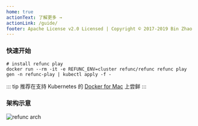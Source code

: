 ```yaml
---
home: true
actionText: 了解更多 →
actionLink: /guide/
footer: Apache License v2.0 Licensed | Copyright © 2017-2019 Bin Zhao
---
```


### 快速开始

```shell
# install refunc play
docker run --rm -it -e REFUNC_ENV=cluster refunc/refunc refunc play gen -n refunc-play | kubectl apply -f -
```

::: tip
推荐在支持 Kubernetes 的 [Docker for Mac](https://docs.docker.com/docker-for-mac/kubernetes/) 上尝鲜
:::

### 架构示意

![refunc arch](https://user-images.githubusercontent.com/354668/50409374-188daf80-082d-11e9-9a9b-77407cd196ed.png)